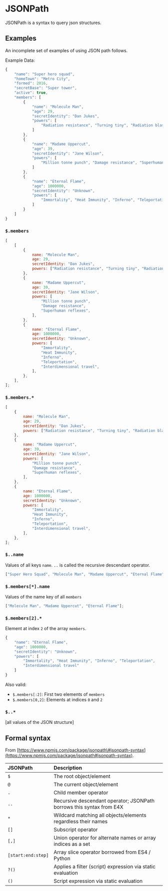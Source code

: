 # JSONPath

JSONPath is a syntax to query json structures.

## Examples

An incomplete set of examples of using JSON path follows.

Example Data:

```javascript
{
    "name": "Super hero squad",
    "homeTown": "Metro City",
    "formed": 2016,
    "secretBase": "Super tower",
    "active": true,
    "members": [
        {
            "name": "Molecule Man",
            "age": 29,
            "secretIdentity": "Dan Jukes",
            "powers": [
                "Radiation resistance", "Turning tiny", "Radiation blast"
            ]
        },
        {
            "name": "Madame Uppercut",
            "age": 39,
            "secretIdentity": "Jane Wilson",
            "powers": [
                "Million tonne punch", "Damage resistance", "Superhuman reflexes"
            ]
        },
        {
            "name": "Eternal Flame",
            "age": 1000000,
            "secretIdentity": "Unknown",
            "powers": [
                "Immortality", "Heat Immunity", "Inferno", "Teleportation", "Interdimensional travel"
            ]
        }
    ]
}
```

### `$.members`

```javascript
[
    [
        {
            name: "Molecule Man",
            age: 29,
            secretIdentity: "Dan Jukes",
            powers: ["Radiation resistance", "Turning tiny", "Radiation blast"],
        },
        {
            name: "Madame Uppercut",
            age: 39,
            secretIdentity: "Jane Wilson",
            powers: [
                "Million tonne punch",
                "Damage resistance",
                "Superhuman reflexes",
            ],
        },
        {
            name: "Eternal Flame",
            age: 1000000,
            secretIdentity: "Unknown",
            powers: [
                "Immortality",
                "Heat Immunity",
                "Inferno",
                "Teleportation",
                "Interdimensional travel",
            ],
        },
    ],
];
```

### `$.members.*`

```javascript
[
    {
        name: "Molecule Man",
        age: 29,
        secretIdentity: "Dan Jukes",
        powers: ["Radiation resistance", "Turning tiny", "Radiation blast"],
    },
    {
        name: "Madame Uppercut",
        age: 39,
        secretIdentity: "Jane Wilson",
        powers: [
            "Million tonne punch",
            "Damage resistance",
            "Superhuman reflexes",
        ],
    },
    {
        name: "Eternal Flame",
        age: 1000000,
        secretIdentity: "Unknown",
        powers: [
            "Immortality",
            "Heat Immunity",
            "Inferno",
            "Teleportation",
            "Interdimensional travel",
        ],
    },
];
```

### `$..name`

Values of all keys `name`. `..` is called the recursive descendant operator.

```javascript
["Super Hero Squad", "Molecule Man", "Madame Uppercut", "Eternal Flame"];
```

### `$.members[*].name`

Values of the name key of all `members`

```javascript
["Molecule Man", "Madame Uppercut", "Eternal Flame"];
```

### `$.members[2].*`

Element at index `2` of the array `members`.

```javascript
{
    "name": "Eternal Flame",
    "age": 1000000,
    "secretIdentity": "Unknown",
    "powers": [
        "Immortality", "Heat Immunity", "Inferno", "Teleportation",
        "Interdimensional travel"
    ]
}
```

Also valid:

-   `$.members[:2]`: First two elements of `members`
-   `$.members[0,2]`: Elements at indices `0` and `2`

### `$..*`

\[all values of the JSON structure\]

## Formal syntax

From [https://www.npmjs.com/package/jsonpath\#jsonpath-syntax](https://www.npmjs.com/package/jsonpath#jsonpath-syntax).

| JSONPath           | Description                                                          |
| :----------------- | :------------------------------------------------------------------- |
| `$`                | The root object/element                                              |
| `@`                | The current object/element                                           |
| `.`                | Child member operator                                                |
| `..`               | Recursive descendant operator; JSONPath borrows this syntax from E4X |
| `*`                | Wildcard matching all objects/elements regardless their names        |
| `[]`               | Subscript operator                                                   |
| `[,]`              | Union operator for alternate names or array indices as a set         |
| `[start:end:step]` | Array slice operator borrowed from ES4 / Python                      |
| `?()`              | Applies a filter \(script\) expression via static evaluation         |
| `()`               | Script expression via static evaluation                              |

